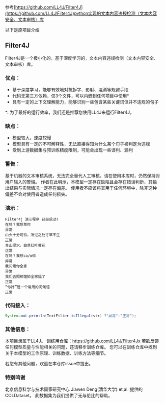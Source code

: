 参考[https://github.com/LL4J/Filter4J](https://github.com/LL4J/Filter4J)python实现的文本内容违规检测（文本内容安全、文本审核）库

以下是原项目介绍

Filter4J
--------

Filter4J是一个极小化的，基于深度学习的，文本内容违规检测（文本内容安全、文本审核）库。

### 优点：

- 基于深度学习，能够有效地对抗拆字、影射、混淆等规避手段
- 代码无第三方依赖，仅3个文件，可以内嵌到任何项目中使用*
- 具有一定的上下文理解能力，能够识别一些包含某些关键词但并不违规的句子

*: 为了最好的运行效率，我们还是推荐您使用LL4J来运行Filter4J。

### 缺点：

- 模型较大，速度较慢
- 模型具有一定的不可解释性，无法直接得知为什么某个句子被判定为违规
- 受到上游数据集与预训练精度限制，可能会出现一些误判、漏判

### 警告：

基于机器的文本审核系统，无法完全替代人工审核。请在使用本库时，仍然保持对用户输入的警惕。
作者在此明示，本模型一定存在缺陷且会存在错误判断，其输出结果与实际情况一定存在偏差。
使用者不应该将其用于任何环境中，除非这种偏差不会对使用者造成任何损失。

### 演示：

````text
Filter4j 演示程序 已经启动!
在吗？我想草你
异常
山火十分可怕，所过之处寸草不生
正常
青山绿水，白草红叶黄花
正常
在吗？我想ca/o你
异常
我问候你全家
异常
我们去照相馆拍全家福了
正常
“你好”是一个常用的问候语
正常
````

### 代码接入：

````java
System.out.println(TextFilter.isIllegal(str) ?"异常":"正常");
````

### 其他信息：

本项目隶属于LL4J。
训练用仓库：https://github.com/LL4J/Filter4Jx
若欲反馈任何模型质量与性能相关的问题，还请移步训练仓库。
您可以在训练仓库中找到关于本模型的工作原理、训练数据、训练方法等细节。

若您有其他问题，欢迎在本仓库issue中提出。

### 特别鸣谢

北京信息科学与技术国家研究中心 Jiawen Deng(清华大学) et,al. 提供的COLDataset。
此数据集为我们提供了无与伦比的帮助。
